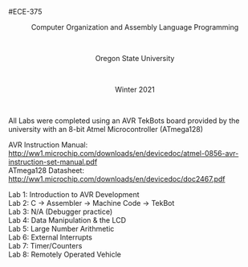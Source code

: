 #ECE-375
<p align="center">Computer Organization and Assembly Language Programming</p><br />

<p align="center">Oregon State University</p><br />

<p align="center">Winter 2021</p><br />

All Labs were completed using an AVR TekBots board provided by the university with an 8-bit Atmel Microcontroller (ATmega128)<br />

AVR Instruction Manual: http://ww1.microchip.com/downloads/en/devicedoc/atmel-0856-avr-instruction-set-manual.pdf<br />
ATmega128 Datasheet:    http://ww1.microchip.com/downloads/en/devicedoc/doc2467.pdf<br />

Lab 1: Introduction to AVR Development<br />
Lab 2: C → Assembler → Machine Code → TekBot<br />
Lab 3: N/A (Debugger practice)<br />
Lab 4: Data Manipulation & the LCD<br />
Lab 5: Large Number Arithmetic<br />
Lab 6: External Interrupts<br />
Lab 7: Timer/Counters<br />
Lab 8: Remotely Operated Vehicle<br />

